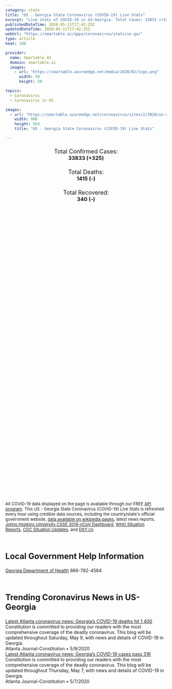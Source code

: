 ```yaml
---
category: stats
title: "US - Georgia State Coronavirus (COVID-19) Live Stats"
excerpt: "Live stats of COVID-19 in US-Georgia. Total Cases: 33833 (+325), Deaths: 1415 (-), Recoveries: 340(-)."
publishedDateTime: 2020-05-11T17:42:25Z
updatedDateTime: 2020-05-11T17:42:25Z
webUrl: "https://smartable.ai/apps/coronavirus/stats/us-ga/"
type: article
heat: 100

provider:
  name: Smartable AI
  domain: smartable.ai
  images:
    - url: "https://smartable.azureedge.net/media/2020/02/logo.png"
      width: 50
      height: 50

topics:
  - Coronavirus
  - Coronavirus in US

images:
  - url: "https://smartable.azureedge.net/coronavirus/sites/2/2020/us-ga.jpg"
    width: 900
    height: 564
    title: "US - Georgia State Coronavirus (COVID-19) Live Stats"

---
```

<div class="total-stats" style="text-align: center;">
    <h3>
	    <div style="font-size: 18px; font-weight: 400;">Total Confirmed Cases:</div>
	    33833 (<span class='red'>+325</span>)
    </h3>
    <h3>
	    <div style="font-size: 18px; font-weight: 400;">Total Deaths:</div>
	    1415 (-)
    </h3>
    <h3>
	    <div style="font-size: 18px; font-weight: 400;">Total Recovered:</div>
	    340 (-)
    </h3>
</div>

<script type="text/javascript" src="https://www.gstatic.com/charts/loader.js"></script>

<div id="time_series_chart" style="width: 100%; height: 400px;"></div>
<script type="text/javascript">
  google.charts.load('current', {'packages':['corechart']});
  google.charts.setOnLoadCallback(drawChart);
  function drawChart() {
    var data = google.visualization.arrayToDataTable([
      ['Date', 'Total Cases', 'Total Deaths', 'Total Recovered'],
      ['1/22/2020', 0, 0, 0],['1/23/2020', 0, 0, 0],['1/24/2020', 0, 0, 0],['1/25/2020', 0, 0, 0],['1/26/2020', 0, 0, 0],['1/27/2020', 0, 0, 0],['1/28/2020', 0, 0, 0],['1/29/2020', 0, 0, 0],['1/30/2020', 0, 0, 0],['1/31/2020', 0, 0, 0],['2/1/2020', 0, 0, 0],['2/2/2020', 0, 0, 0],['2/3/2020', 0, 0, 0],['2/4/2020', 0, 0, 0],['2/5/2020', 0, 0, 0],['2/6/2020', 0, 0, 0],['2/7/2020', 0, 0, 0],['2/8/2020', 0, 0, 0],['2/9/2020', 0, 0, 0],['2/10/2020', 0, 0, 0],['2/11/2020', 0, 0, 0],['2/12/2020', 0, 0, 0],['2/13/2020', 0, 0, 0],['2/14/2020', 0, 0, 0],['2/15/2020', 0, 0, 0],['2/16/2020', 0, 0, 0],['2/17/2020', 0, 0, 0],['2/18/2020', 0, 0, 0],['2/19/2020', 0, 0, 0],['2/20/2020', 0, 0, 0],['2/21/2020', 0, 0, 0],['2/22/2020', 0, 0, 0],['2/23/2020', 0, 0, 0],['2/24/2020', 0, 0, 0],['2/25/2020', 0, 0, 0],['2/26/2020', 0, 0, 0],['2/27/2020', 0, 0, 0],['2/28/2020', 0, 0, 0],['2/29/2020', 0, 0, 0],['3/1/2020', 0, 0, 0],['3/2/2020', 0, 0, 0],['3/3/2020', 2, 0, 0],['3/4/2020', 2, 0, 0],['3/5/2020', 2, 0, 0],['3/6/2020', 3, 0, 0],['3/7/2020', 5, 0, 0],['3/8/2020', 5, 0, 0],['3/9/2020', 10, 0, 0],['3/10/2020', 17, 0, 0],['3/11/2020', 23, 0, 0],['3/12/2020', 37, 1, 0],['3/13/2020', 42, 1, 0],['3/14/2020', 96, 1, 0],['3/15/2020', 112, 1, 0],['3/16/2020', 129, 1, 0],['3/17/2020', 169, 1, 0],['3/18/2020', 200, 3, 0],['3/19/2020', 291, 10, 0],['3/20/2020', 487, 14, 0],['3/21/2020', 557, 20, 0],['3/22/2020', 623, 25, 0],['3/23/2020', 805, 26, 0],['3/24/2020', 1099, 38, 0],['3/25/2020', 1381, 47, 0],['3/26/2020', 1777, 56, 0],['3/27/2020', 2204, 65, 0],['3/28/2020', 2450, 79, 0],['3/29/2020', 2687, 84, 0],['3/30/2020', 3035, 102, 0],['3/31/2020', 4119, 125, 0],['4/1/2020', 4750, 154, 0],['4/2/2020', 5445, 176, 0],['4/3/2020', 5968, 198, 0],['4/4/2020', 6384, 208, 0],['4/5/2020', 6743, 219, 0],['4/6/2020', 7559, 294, 0],['4/7/2020', 9157, 348, 0],['4/8/2020', 10190, 370, 0],['4/9/2020', 10886, 412, 0],['4/10/2020', 11860, 425, 0],['4/11/2020', 12262, 433, 340],['4/12/2020', 12551, 442, 340],['4/13/2020', 13622, 480, 340],['4/14/2020', 14571, 525, 340],['4/15/2020', 15260, 576, 340],['4/16/2020', 16367, 617, 340],['4/17/2020', 17428, 668, 340],['4/18/2020', 17834, 677, 340],['4/19/2020', 18287, 687, 340],['4/20/2020', 19391, 774, 340],['4/21/2020', 20158, 818, 340],['4/22/2020', 21103, 846, 340],['4/23/2020', 21884, 881, 340],['4/24/2020', 23197, 909, 340],['4/25/2020', 23216, 907, 340],['4/26/2020', 23481, 920, 340],['4/27/2020', 24225, 994, 340],['4/28/2020', 24854, 1036, 340],['4/29/2020', 25690, 1100, 340],['4/30/2020', 26264, 1135, 340],['5/1/2020', 27268, 1148, 340],['5/2/2020', 28332, 1180, 340],['5/3/2020', 28671, 1187, 340],['5/4/2020', 29493, 1253, 340],['5/5/2020', 29892, 1302, 340],['5/6/2020', 30740, 1335, 340],['5/7/2020', 31580, 1362, 340],['5/8/2020', 32178, 1406, 340],['5/9/2020', 32582, 1414, 340],['5/10/2020', 33508, 1415, 340],['5/11/2020', 33833, 1415, 340],
    ]);
    var options = {
      curveType: 'none',
      chartArea: {'width': '80%', 'height': '80%'},
      legend: { position: 'top' },
      lineWidth: 5,
      colors: ['#f60109', '#444444', '#81B71F']
    };
    var chart = new google.visualization.LineChart(document.getElementById('time_series_chart'));
    chart.draw(data, options);
  }
</script>

<div id="geo_chart" style="width: 100%; height: 500px;"></div>
<script type="text/javascript">
  google.charts.load('current', {
    'packages':['geochart'],
    'mapsApiKey': 'AIzaSyDk1HhVhLaveyKrUhhHZ5YwzIpEcbdal6U'
  });
  google.charts.setOnLoadCallback(drawRegionsMap);
  function drawRegionsMap() {
    var data = google.visualization.arrayToDataTable([
      ['LATITUDE', 'LONGITUDE', 'DESCRIPTION', 'Total Cases', 'Total Deaths'],
      [31.7642, -82.3508, "Appling", 93, 10],[31.5441, -82.4145, "Bacon", 43, 1],[31.3172, -84.3376, "Baker", 31, 2],[33.0523, -83.244, "Baldwin", 271, 12],[34.3095, -83.6381, "Banks", 36, 0],[33.9917, -83.7218, "Barrow", 197, 5],[34.266, 84.8151, "Bartow", 363, 32],[31.7135, -83.2515, "Ben Hill", 39, 0],[31.0729, -83.196, "Berrien", 19, 0],[32.8065, -83.6974, "Bibb", 384, 15],[30.9433, -83.5003, "Brooks", 64, 7],[31.9012, -81.3126, "Bryan", 60, 4],[32.5383, -81.9297, "Bulloch", 44, 2],[33.0909, -82.0146, "Burke", 107, 4],[33.2524, -83.903, "Butts", 180, 17],[31.4847, -84.5133, "Calhoun", 117, 5],[30.7985, -81.5628, "Camden", 37, 1],[32.3958, -82.0621, "Candler", 9, 0],[33.7305, -84.917, "Carroll", 395, 17],[34.9318, -85.246, "Catoosa", 53, 0],[30.7917, -82.0843, "Charlton", 17, 0],[32.1043, -81.2568, "Chatham", 304, 12],[32.347, -84.787, "Chattahoochee", 13, 0],[34.4835, -85.4776, "Chattooga", 16, 2],[34.2515, -84.4803, "Cherokee", 609, 17],[33.9666, -83.2815, "Clarke", 186, 13],[33.4773, -84.36, "Clayton", 925, 34],[30.6881, -82.5721, "Clinch", 17, 0],[33.8999, -84.5641, "Cobb", 2175, 117],[31.6248, -82.8877, "Coffee", 175, 9],[31.0683, -83.6236, "Colquitt", 207, 10],[33.4262, -82.3127, "Columbia", 183, 5],[31.0466, -83.3906, "Cook", 32, 1],[33.326, -84.6371, "Coweta", 276, 4],[31.9563, -83.7695, "Crisp", 185, 6],[34.4362, -84.1252, "Dawson", 81, 1],[30.8756, -84.4312, "Decatur", 109, 2],[33.7956, -84.2279, "DeKalb", 2536, 69],[32.1973, -83.1712, "Dodge", 32, 1],[32.1956, -83.7596, "Dooly", 146, 13],[31.4756, -84.101, "Dougherty", 1593, 126],[33.7811, -84.6486, "Douglas", 414, 11],[31.2988, -84.717, "Early", 226, 27],[32.3641, -81.3078, "Effingham", 38, 1],[34.8749, -84.2442, "Fannin", 34, 1],[33.4502, -84.4803, "Fayette", 199, 12],[37.5455, -82.7779, "Floyd", 157, 12],[34.2829, 85.2308, "Floyed", 1, 0],[34.2064, -84.1337, "Forsyth", 388, 10],[34.4953, -83.0975, "Franklin", 26, 1],[33.8034, -84.3963, "Fulton", 3509, 144],[34.6911, -84.484, "Gilmer", 97, 0],[31.145, -81.474, "Glynn", 73, 1],[34.4379, -84.6999, "Gordon", 122, 15],[33.6177, -83.0756, "Greene", 57, 5],[33.9191, -84.0167, "Gwinnett", 2447, 87],[34.5648, -83.5424, "Habersham", 386, 16],[34.3956, -83.6655, "Hall", 2012, 28],[33.7335, -85.2859, "Haralson", 32, 2],[32.7647, -84.8752, "Harris", 66, 2],[34.2859, -83.1097, "Hart", 17, 0],[33.3689, -85.1037, "Heard", 14, 1],[33.4399, -84.1508, "Henry", 604, 14],[32.6341, -83.6854, "Houston", 286, 15],[31.5987, -83.2499, "Irwin", 21, 1],[34.0933, -83.7617, "Jackson", 123, 3],[33.4007, -83.5884, "Jasper", 26, 0],[32.9149, -81.949, "Jenkins", 17, 1],[33.002, -83.5374, "Jones", 31, 0],[33.0508, -84.1527, "Lamar", 40, 2],[32.3835, -82.9917, "Laurens", 80, 1],[31.8128, 84.1435, "Lee", 340, 22],[31.7715, -81.6216, "Liberty", 44, 0],[33.7931, -82.4776, "Lincoln", 12, 0],[31.7096, -81.7457, "Long", 5, 0],[30.86, 83.2934, "Lowndes", 185, 4],[34.5302, -83.9796, "Lumpkin", 76, 2],[32.2997, -84.0246, "Macon", 85, 4],[34.1727, -83.293, "Madison", 29, 1],[32.887, -84.6781, "Meriwether", 65, 1],[31.1017, -84.6848, "Miller", 33, 0],[31.3804, -84.1592, "Mitchell", 352, 33],[33.0347, -83.938, "Monroe", 35, 4],[33.7378, -83.5149, "Morgan", 33, 0],[34.8282, -84.7657, "Murray", 47, 1],[32.51, -84.8771, "Muscogee", 371, 12],[33.5739, -83.894, "Newton", 258, 8],[33.9474, -83.5334, "Oconee", 67, 0],[33.8771, -84.771, "Paulding", 223, 10],[32.5522, -83.8817, "Peach", 63, 2],[34.5279, -84.4939, "Pickens", 33, 2],[31.4088, -82.1132, "Pierce", 67, 3],[33.0918, -84.4385, "Pike", 44, 2],[34.0132, -85.1479, "Polk", 66, 0],[32.2964, -83.4814, "Pulaski", 35, 1],[31.6717, -84.8903, "Randolph", 168, 21],[33.2906, -82.0994, "Richmond", 447, 16],[33.6645, -83.9967, "Rockdale", 239, 7],[32.238, -84.3089, "Schley", 16, 1],[31.0404, -84.8792, "Seminole", 34, 2],[33.2418, -84.2747, "Spalding", 235, 11],[34.5027, -83.1967, "Stephens", 91, 1],[32.0736, -84.2249, "Sumter", 400, 32],[32.2806, -82.1387, "Tattnall", 10, 0],[32.5982, -84.3786, "Taylor", 20, 2],[32.0635, -82.8968, "Telfair", 28, 0],[31.7199, -84.3477, "Terrell", 198, 21],[30.8394, -83.9783, "Thomas", 242, 26],[31.3389, -83.5949, "Tift", 156, 6],[32.1713, -82.3298, "Toombs", 40, 3],[33.1674, -84.9027, "Troup", 186, 5],[31.671, -83.6354, "Turner", 78, 12],[32.606, -83.246, "Twiggs", 8, 0],[32.9369, -84.3405, "Upson", 250, 24],[33.7455, -83.8502, "Walton", 152, 6],[31.2406, -82.3411, "Ware", 165, 13],[33.4626, -82.7055, "Warren", 15, 0],[32.9827, -82.8089, "Washington", 57, 2],[32.1469, -82.7798, "Wheeler", 5, 0],[34.6437, -83.7411, "White", 88, 2],[34.8497, -85.0395, "Whitfield", 154, 6],[33.8674, -82.742, "Wilkes", 27, 0],[31.5103, -83.7368, "Worth", 183, 13],[32.3875, -83.3523, "Bleckley", 29, 0],[31.5198, -84.8691, "Clay", 27, 3],[31.7221, -82.6967, "Jeff Davis", 24, 1],[33.1934, -82.5287, "Jefferson", 17, 1],[32.7265, -82.7197, "Johnson", 66, 2],[32.5789, -84.5516, "Talbot", 27, 1],[34.8741, -85.5096, "Dade", 17, 1],[34.9196, -83.3854, "Rabun", 14, 1],[30.8845, -84.3247, "Grady", 83, 4],[33.9103, -83.218, "Oglethorpe", 56, 4],[32.5214, -81.5331, "Screven", 17, 1],[32.0487, -84.798, "Stewart", 31, 0],[32.1084, -83.5029, "Wilcox", 95, 12],[32.8866, -83.3349, "Wilkinson", 41, 2],[32.5306, -82.592, "Emanuel", 24, 1],[34.9296, -85.294, "Walker", 65, 0],[33.2616, -83.2679, "Putnam", 55, 6],[34.8761, -83.9548, "Union", 34, 2],[31.041, -83.0748, "Lanier", 11, 2],[34.2051, -83.0309, "Elbert", 42, 0],[32.3188, -84.5177, "Marion", 42, 1],[34.9789, -83.554, "Towns", 22, 1],[31.6666, -82.0269, "Wayne", 13, 0],[32.7232, -83.996, "Crawford", 19, 0],[31.2065, -81.9814, "Brantley", 25, 2],[32.3782, -82.5945, "Treutlen", 5, 0],[31.3358, -83.0446, "Atkinson", 20, 1],[33.2767, -82.9704, "Hancock", 128, 3],[32.1882, -82.5699, "Montgomery", 4, 0],[32.1613, -81.9093, "Evans", 5, 0],[31.8485969, -84.981754, "Quitman", 8, 1],[33.7956441, -84.2278796, "Out of GA", 1490, 22],[30.7503289, -82.9501558, "Echols", 6, 0],[32.0129889, -84.564147, "Webster", 10, 2],[33.5258626, -82.5185837, "McDuffie", 51, 4],[31.4748147, -81.3839326, "McIntosh", 7, 0],[33.5697878, -82.8855961, "Taliaferro", 1, 0],[33.2422994, -82.6267345, "Glascock", 1, 1],
    ]);
    var options = {
      backgroundColor: {fill:'transparent',stroke:'#FFF' ,strokeWidth:0 }, 
      displayMode: 'markers',
      region: 'US-GA', 
      resolution: 'metros',
      colorAxis: {colors: ['#F27D81', '#f60109']},
      sizeAxis: {minSize:3,  maxSize:12},
    };
    var chart = new google.visualization.GeoChart(document.getElementById('geo_chart'));
    chart.draw(data, options);
  };
</script>

<div id="geo_table"></div>
<script type="text/javascript">
  google.charts.load('current', {'packages':['table']});
  google.charts.setOnLoadCallback(drawTable);
  function drawTable() {
    var data = new google.visualization.DataTable();
    data.addColumn('string', 'Location');
    data.addColumn('number', 'Total Cases');
    data.addColumn('number', 'New Cases');
    data.addColumn('number', 'Active Cases');
    data.addColumn('number', 'Total Deaths');
    data.addColumn('number', 'New Deaths');
    data.addColumn('number', 'Total Recovered');
    data.addRows([
      [{v:"Appling", f:"Appling"}, 93, 0, 83, 10, 0, 0],[{v:"Bacon", f:"Bacon"}, 43, 0, 42, 1, 0, 0],[{v:"Baker", f:"Baker"}, 31, 0, 29, 2, 0, 0],[{v:"Baldwin", f:"Baldwin"}, 271, 0, 259, 12, 0, 0],[{v:"Banks", f:"Banks"}, 36, 0, 36, 0, 0, 0],[{v:"Barrow", f:"Barrow"}, 197, 0, 192, 5, 0, 0],[{v:"Bartow", f:"Bartow"}, 363, 0, 331, 32, 0, 0],[{v:"Ben Hill", f:"Ben Hill"}, 39, 0, 39, 0, 0, 0],[{v:"Berrien", f:"Berrien"}, 19, 0, 19, 0, 0, 0],[{v:"Bibb", f:"Bibb"}, 384, 0, 369, 15, 0, 0],[{v:"Brooks", f:"Brooks"}, 64, 0, 57, 7, 0, 0],[{v:"Bryan", f:"Bryan"}, 60, 0, 56, 4, 0, 0],[{v:"Bulloch", f:"Bulloch"}, 44, 1, 42, 2, 0, 0],[{v:"Burke", f:"Burke"}, 107, 0, 103, 4, 0, 0],[{v:"Butts", f:"Butts"}, 180, 0, 163, 17, 0, 0],[{v:"Calhoun", f:"Calhoun"}, 117, 0, 112, 5, 0, 0],[{v:"Camden", f:"Camden"}, 37, 0, 36, 1, 0, 0],[{v:"Candler", f:"Candler"}, 9, 0, 9, 0, 0, 0],[{v:"Carroll", f:"Carroll"}, 395, 0, 378, 17, 0, 0],[{v:"Catoosa", f:"Catoosa"}, 53, 0, 53, 0, 0, 0],[{v:"Charlton", f:"Charlton"}, 17, 0, 17, 0, 0, 0],[{v:"Chatham", f:"Chatham"}, 304, 1, 292, 12, 0, 0],[{v:"Chattahoochee", f:"Chattahoochee"}, 13, 0, 13, 0, 0, 0],[{v:"Chattooga", f:"Chattooga"}, 16, 0, 14, 2, 0, 0],[{v:"Cherokee", f:"Cherokee"}, 609, 2, 592, 17, 0, 0],[{v:"Clarke", f:"Clarke"}, 186, 0, 173, 13, 0, 0],[{v:"Clayton", f:"Clayton"}, 925, 0, 891, 34, 0, 0],[{v:"Clinch", f:"Clinch"}, 17, 0, 17, 0, 0, 0],[{v:"Cobb", f:"Cobb"}, 2175, 0, 2058, 117, 0, 0],[{v:"Coffee", f:"Coffee"}, 175, 0, 166, 9, 0, 0],[{v:"Colquitt", f:"Colquitt"}, 207, 0, 197, 10, 0, 0],[{v:"Columbia", f:"Columbia"}, 183, 0, 178, 5, 0, 0],[{v:"Cook", f:"Cook"}, 32, 0, 31, 1, 0, 0],[{v:"Coweta", f:"Coweta"}, 276, 0, 272, 4, 0, 0],[{v:"Crisp", f:"Crisp"}, 185, 0, 179, 6, 0, 0],[{v:"Dawson", f:"Dawson"}, 81, 0, 80, 1, 0, 0],[{v:"Decatur", f:"Decatur"}, 109, 0, 107, 2, 0, 0],[{v:"DeKalb", f:"DeKalb"}, 2536, 1, 2467, 69, 0, 0],[{v:"Dodge", f:"Dodge"}, 32, 0, 31, 1, 0, 0],[{v:"Dooly", f:"Dooly"}, 146, 0, 133, 13, 0, 0],[{v:"Dougherty", f:"Dougherty"}, 1593, 0, 1127, 126, 0, 340],[{v:"Douglas", f:"Douglas"}, 414, 9, 403, 11, 0, 0],[{v:"Early", f:"Early"}, 226, 0, 199, 27, 0, 0],[{v:"Effingham", f:"Effingham"}, 38, 0, 37, 1, 0, 0],[{v:"Fannin", f:"Fannin"}, 34, 0, 33, 1, 0, 0],[{v:"Fayette", f:"Fayette"}, 199, 0, 187, 12, 0, 0],[{v:"Floyd", f:"Floyd"}, 157, 0, 145, 12, 0, 0],[{v:"Floyed", f:"Floyed"}, 1, 0, 1, 0, 0, 0],[{v:"Forsyth", f:"Forsyth"}, 388, 0, 378, 10, 0, 0],[{v:"Franklin", f:"Franklin"}, 26, 0, 25, 1, 0, 0],[{v:"Fulton", f:"Fulton"}, 3509, 1, 3365, 144, 0, 0],[{v:"Gilmer", f:"Gilmer"}, 97, 0, 97, 0, 0, 0],[{v:"Glynn", f:"Glynn"}, 73, 0, 72, 1, 0, 0],[{v:"Gordon", f:"Gordon"}, 122, 0, 107, 15, 0, 0],[{v:"Greene", f:"Greene"}, 57, 0, 52, 5, 0, 0],[{v:"Gwinnett", f:"Gwinnett"}, 2447, 0, 2360, 87, 0, 0],[{v:"Habersham", f:"Habersham"}, 386, 0, 370, 16, 0, 0],[{v:"Hall", f:"Hall"}, 2012, 0, 1984, 28, 0, 0],[{v:"Haralson", f:"Haralson"}, 32, 0, 30, 2, 0, 0],[{v:"Harris", f:"Harris"}, 66, 0, 64, 2, 0, 0],[{v:"Hart", f:"Hart"}, 17, 0, 17, 0, 0, 0],[{v:"Heard", f:"Heard"}, 14, 0, 13, 1, 0, 0],[{v:"Henry", f:"Henry"}, 604, 0, 590, 14, 0, 0],[{v:"Houston", f:"Houston"}, 286, 0, 271, 15, 0, 0],[{v:"Irwin", f:"Irwin"}, 21, 0, 20, 1, 0, 0],[{v:"Jackson", f:"Jackson"}, 123, 0, 120, 3, 0, 0],[{v:"Jasper", f:"Jasper"}, 26, 0, 26, 0, 0, 0],[{v:"Jenkins", f:"Jenkins"}, 17, 0, 16, 1, 0, 0],[{v:"Jones", f:"Jones"}, 31, 0, 31, 0, 0, 0],[{v:"Lamar", f:"Lamar"}, 40, 0, 38, 2, 0, 0],[{v:"Laurens", f:"Laurens"}, 80, 0, 79, 1, 0, 0],[{v:"Lee", f:"Lee"}, 340, 0, 318, 22, 0, 0],[{v:"Liberty", f:"Liberty"}, 44, 0, 44, 0, 0, 0],[{v:"Lincoln", f:"Lincoln"}, 12, 0, 12, 0, 0, 0],[{v:"Long", f:"Long"}, 5, 0, 5, 0, 0, 0],[{v:"Lowndes", f:"Lowndes"}, 185, 0, 181, 4, 0, 0],[{v:"Lumpkin", f:"Lumpkin"}, 76, 0, 74, 2, 0, 0],[{v:"Macon", f:"Macon"}, 85, 0, 81, 4, 0, 0],[{v:"Madison", f:"Madison"}, 29, 0, 28, 1, 0, 0],[{v:"Meriwether", f:"Meriwether"}, 65, 0, 64, 1, 0, 0],[{v:"Miller", f:"Miller"}, 33, 0, 33, 0, 0, 0],[{v:"Mitchell", f:"Mitchell"}, 352, 0, 319, 33, 0, 0],[{v:"Monroe", f:"Monroe"}, 35, 0, 31, 4, 0, 0],[{v:"Morgan", f:"Morgan"}, 33, 0, 33, 0, 0, 0],[{v:"Murray", f:"Murray"}, 47, 0, 46, 1, 0, 0],[{v:"Muscogee", f:"Muscogee"}, 371, 0, 359, 12, 0, 0],[{v:"Newton", f:"Newton"}, 258, 0, 250, 8, 0, 0],[{v:"Oconee", f:"Oconee"}, 67, 0, 67, 0, 0, 0],[{v:"Paulding", f:"Paulding"}, 223, 0, 213, 10, 0, 0],[{v:"Peach", f:"Peach"}, 63, 0, 61, 2, 0, 0],[{v:"Pickens", f:"Pickens"}, 33, 0, 31, 2, 0, 0],[{v:"Pierce", f:"Pierce"}, 67, 0, 64, 3, 0, 0],[{v:"Pike", f:"Pike"}, 44, 0, 42, 2, 0, 0],[{v:"Polk", f:"Polk"}, 66, 0, 66, 0, 0, 0],[{v:"Pulaski", f:"Pulaski"}, 35, 0, 34, 1, 0, 0],[{v:"Randolph", f:"Randolph"}, 168, 0, 147, 21, 0, 0],[{v:"Richmond", f:"Richmond"}, 447, 0, 431, 16, 0, 0],[{v:"Rockdale", f:"Rockdale"}, 239, 0, 232, 7, 0, 0],[{v:"Schley", f:"Schley"}, 16, 0, 15, 1, 0, 0],[{v:"Seminole", f:"Seminole"}, 34, 0, 32, 2, 0, 0],[{v:"Spalding", f:"Spalding"}, 235, 0, 224, 11, 0, 0],[{v:"Stephens", f:"Stephens"}, 91, 0, 90, 1, 0, 0],[{v:"Sumter", f:"Sumter"}, 400, 0, 368, 32, 0, 0],[{v:"Tattnall", f:"Tattnall"}, 10, 0, 10, 0, 0, 0],[{v:"Taylor", f:"Taylor"}, 20, 0, 18, 2, 0, 0],[{v:"Telfair", f:"Telfair"}, 28, 0, 28, 0, 0, 0],[{v:"Terrell", f:"Terrell"}, 198, 0, 177, 21, 0, 0],[{v:"Thomas", f:"Thomas"}, 242, 0, 216, 26, 0, 0],[{v:"Tift", f:"Tift"}, 156, 0, 150, 6, 0, 0],[{v:"Toombs", f:"Toombs"}, 40, 0, 37, 3, 0, 0],[{v:"Troup", f:"Troup"}, 186, 0, 181, 5, 0, 0],[{v:"Turner", f:"Turner"}, 78, 0, 66, 12, 0, 0],[{v:"Twiggs", f:"Twiggs"}, 8, 0, 8, 0, 0, 0],[{v:"Upson", f:"Upson"}, 250, 0, 226, 24, 0, 0],[{v:"Walton", f:"Walton"}, 152, 0, 146, 6, 0, 0],[{v:"Ware", f:"Ware"}, 165, 0, 152, 13, 0, 0],[{v:"Warren", f:"Warren"}, 15, 0, 15, 0, 0, 0],[{v:"Washington", f:"Washington"}, 57, 0, 55, 2, 0, 0],[{v:"Wheeler", f:"Wheeler"}, 5, 0, 5, 0, 0, 0],[{v:"White", f:"White"}, 88, 0, 86, 2, 0, 0],[{v:"Whitfield", f:"Whitfield"}, 154, 0, 148, 6, 0, 0],[{v:"Wilkes", f:"Wilkes"}, 27, 0, 27, 0, 0, 0],[{v:"Worth", f:"Worth"}, 183, 0, 170, 13, 0, 0],[{v:"Bleckley", f:"Bleckley"}, 29, 0, 29, 0, 0, 0],[{v:"Clay", f:"Clay"}, 27, 0, 24, 3, 0, 0],[{v:"Jeff Davis", f:"Jeff Davis"}, 24, 0, 23, 1, 0, 0],[{v:"Jefferson", f:"Jefferson"}, 17, 0, 16, 1, 0, 0],[{v:"Johnson", f:"Johnson"}, 66, 0, 64, 2, 0, 0],[{v:"Talbot", f:"Talbot"}, 27, 0, 26, 1, 0, 0],[{v:"Dade", f:"Dade"}, 17, 0, 16, 1, 0, 0],[{v:"Rabun", f:"Rabun"}, 14, 0, 13, 1, 0, 0],[{v:"Grady", f:"Grady"}, 83, 0, 79, 4, 0, 0],[{v:"Oglethorpe", f:"Oglethorpe"}, 56, 0, 52, 4, 0, 0],[{v:"Screven", f:"Screven"}, 17, 0, 16, 1, 0, 0],[{v:"Stewart", f:"Stewart"}, 31, 0, 31, 0, 0, 0],[{v:"Wilcox", f:"Wilcox"}, 95, 0, 83, 12, 0, 0],[{v:"Wilkinson", f:"Wilkinson"}, 41, 0, 39, 2, 0, 0],[{v:"Emanuel", f:"Emanuel"}, 24, 1, 23, 1, 0, 0],[{v:"Walker", f:"Walker"}, 65, 0, 65, 0, 0, 0],[{v:"Putnam", f:"Putnam"}, 55, 0, 49, 6, 0, 0],[{v:"Union", f:"Union"}, 34, 0, 32, 2, 0, 0],[{v:"Lanier", f:"Lanier"}, 11, 0, 9, 2, 0, 0],[{v:"Elbert", f:"Elbert"}, 42, 0, 42, 0, 0, 0],[{v:"Marion", f:"Marion"}, 42, 0, 41, 1, 0, 0],[{v:"Towns", f:"Towns"}, 22, 0, 21, 1, 0, 0],[{v:"Wayne", f:"Wayne"}, 13, 0, 13, 0, 0, 0],[{v:"Crawford", f:"Crawford"}, 19, 0, 19, 0, 0, 0],[{v:"Brantley", f:"Brantley"}, 25, 0, 23, 2, 0, 0],[{v:"Treutlen", f:"Treutlen"}, 5, 0, 5, 0, 0, 0],[{v:"Atkinson", f:"Atkinson"}, 20, 0, 19, 1, 0, 0],[{v:"Hancock", f:"Hancock"}, 128, 0, 125, 3, 0, 0],[{v:"Montgomery", f:"Montgomery"}, 4, 0, 4, 0, 0, 0],[{v:"Evans", f:"Evans"}, 5, 0, 5, 0, 0, 0],[{v:"Quitman", f:"Quitman"}, 8, 0, 7, 1, 0, 0],[{v:"Out of GA", f:"Out of GA"}, 1490, 0, 1468, 22, 0, 0],[{v:"Echols", f:"Echols"}, 6, 0, 6, 0, 0, 0],[{v:"Webster", f:"Webster"}, 10, 0, 8, 2, 0, 0],[{v:"McDuffie", f:"McDuffie"}, 51, 0, 47, 4, 0, 0],[{v:"McIntosh", f:"McIntosh"}, 7, 0, 7, 0, 0, 0],[{v:"Taliaferro", f:"Taliaferro"}, 1, 0, 1, 0, 0, 0],[{v:"Glascock", f:"Glascock"}, 1, 0, 0, 1, 0, 0],
    ]);
    data.setProperty(0, 0, 'style', 'min-width:100px');
    var table = new google.visualization.Table(document.getElementById('geo_table'));
    table.draw(data, {allowHtml: true, sortColumn: 2, sortAscending: false, width: '660px', height: '100%'});
  }
</script>

<span style="font-size: 13px">All COVID-19 data displayed on the page is available through our FREE <a href="https://developer.smartable.ai">API program</a>. This US - Georgia State Coronavirus (COVID-19) Live Stats is refreshed every hour using credible data sources, including the country/state's official government website, <a href="https://en.wikipedia.org/wiki/2019%E2%80%9320_coronavirus_pandemic" target="_blank">data available on wikipedia pages</a>, latest news reports, <a href="https://systems.jhu.edu/research/public-health/ncov/" target="_blank">Johns Hopkins University CSSE 2019-nCoV Dashboard</a>, <a href="https://www.who.int/emergencies/diseases/novel-coronavirus-2019/situation-reports" target="_blank">WHO Situation Reports</a>, <a href="https://www.cdc.gov/coronavirus/2019-ncov/index.html" target="_blank">CDC Situation Updates</a>, and <a href="https://ncov.dxy.cn/ncovh5/view/pneumonia" target="_blank">DXY.cn</a>.</span>

<h2 id="news" class="center" style="margin-top: 60px; font-size: 25px;">Local Government Help Information</h2>
<div class="info center">
<a href="https://dph.georgia.gov/" target="_blank">Georgia Department of Health</a> 866-782-4584
</div>
<h2 id="news" class="center" style="margin-top: 60px; font-size: 25px;">Trending Coronavirus News in US-Georgia</h2>
<div class="row">
<div class="col-md-6 col-sm-12">
  <div class="content-card">
	<a href="https://www.ajc.com/news/latest-atlanta-coronavirus-news-georgia-deaths-close-500/3uKLG9K7aYKCDN0LwwQKKP/"><div class="card-image" style="background-image: url(https://www.ajc.com/rf/image_medium/Pub/p11/AJC/2020/04/11/Videos/4883122.vpx)"></div></a>
	<div class="content">
		<div class="card-title"><a href="https://www.ajc.com/news/latest-atlanta-coronavirus-news-georgia-deaths-close-500/3uKLG9K7aYKCDN0LwwQKKP/">Latest Atlanta coronavirus news: Georgia’s COVID-19 deaths hit 1,400</a></div>
		<div class="card-excerpt">Constitution is committed to providing our readers with the most comprehensive coverage of the deadly coronavirus. This blog will be updated throughout Saturday, May 9, with news and details of COVID-19 in Georgia.</div>
		<div class="card-meta">
			<span class="card-provider">Atlanta Journal-Constitution</span> • <span class="card-date">5/9/2020</span>
		</div>
	</div>
  </div>
</div>
<div class="col-md-6 col-sm-12">
  <div class="content-card">
	<a href="https://www.ajc.com/news/latest-atlanta-coronavirus-news-georgia-deaths-close-500/3uKLG9K7aYKCDN0LwwQKKP/"><div class="card-image" style="background-image: url(https://www.ajc.com/rf/image_medium/Pub/p11/AJC/2020/04/11/Videos/4883122.vpx)"></div></a>
	<div class="content">
		<div class="card-title"><a href="https://www.ajc.com/news/latest-atlanta-coronavirus-news-georgia-deaths-close-500/3uKLG9K7aYKCDN0LwwQKKP/">Latest Atlanta coronavirus news: Georgia’s COVID-19 cases pass 31K</a></div>
		<div class="card-excerpt">Constitution is committed to providing our readers with the most comprehensive coverage of the deadly coronavirus. This blog will be updated throughout Thursday, May 7, with news and details of COVID-19 in Georgia.</div>
		<div class="card-meta">
			<span class="card-provider">Atlanta Journal-Constitution</span> • <span class="card-date">5/7/2020</span>
		</div>
	</div>
  </div>
</div>

</div>

